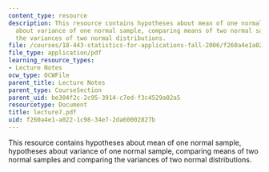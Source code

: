 ```yaml
---
content_type: resource
description: This resource contains hypotheses about mean of one normal sample, hypotheses
  about variance of one normal sample, comparing means of two normal samples and comparing
  the variances of two normal distributions.
file: /courses/18-443-statistics-for-applications-fall-2006/f260a4e1a0221c9834e72da60002827b_lecture7.pdf
file_type: application/pdf
learning_resource_types:
- Lecture Notes
ocw_type: OCWFile
parent_title: Lecture Notes
parent_type: CourseSection
parent_uid: be304f2c-2c95-3914-c7ed-f3c4529a02a5
resourcetype: Document
title: lecture7.pdf
uid: f260a4e1-a022-1c98-34e7-2da60002827b
---
```

This resource contains hypotheses about mean of one normal sample, hypotheses about variance of one normal sample, comparing means of two normal samples and comparing the variances of two normal distributions.

